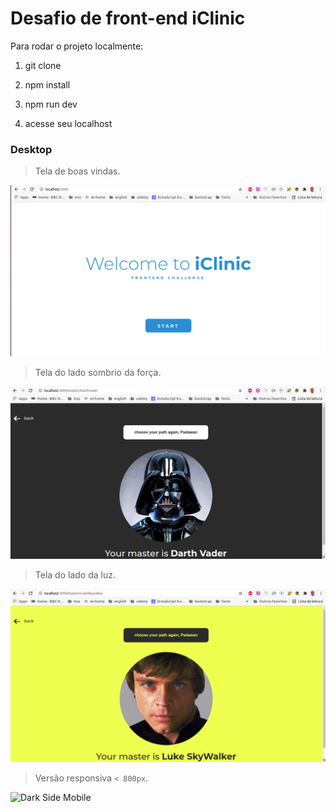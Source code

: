 # Desafio de front-end iClinic

Para rodar o projeto localmente:

1) git clone

2) npm install

3) npm run dev

4) acesse seu localhost


### Desktop

> Tela de boas vindas.

![Welcome](/src/assets/images/home-desktop.png?raw=true "Bem vindo!")

> Tela do lado sombrio da força.

![Dark Side](/src/assets/images/interna-01.png?raw=true "Dark side")

> Tela do lado da luz.

![Light Side](/src/assets/images/interna-02.png?raw=true "Light side")

>  Versão responsiva `< 800px`.

![Dark Side Mobile](/src/assets/images/mobile.png?raw=true "Dark side mobile")
